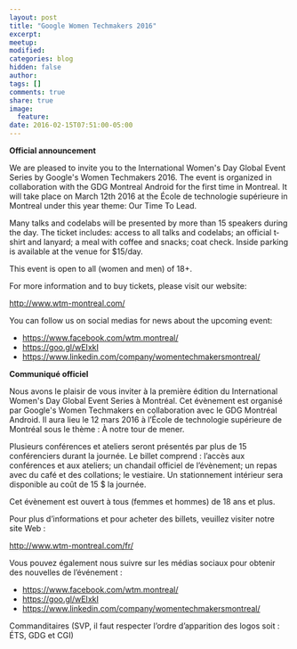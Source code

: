 ```yaml
---
layout: post
title: "Google Women Techmakers 2016"
excerpt:
meetup:
modified:
categories: blog
hidden: false
author:
tags: []
comments: true
share: true
image:
  feature:
date: 2016-02-15T07:51:00-05:00
---
```


__Official announcement__

We are pleased to invite you to the International Women's Day Global Event Series by Google's Women Techmakers 2016. The event is organized in collaboration with the GDG Montreal Android for the first time in Montreal. It will take place on March 12th 2016 at the École de technologie supérieure in Montreal under this year theme: Our Time To Lead.

Many talks and codelabs will be presented by more than 15 speakers during the day. The ticket includes: access to all talks and codelabs; an official t­shirt and lanyard; a meal with coffee and snacks; coat check. Inside parking is available at the venue for $15/day.

This event is open to all (women and men) of 18+.

For more information and to buy tickets, please visit our website:

http://www.wtm-montreal.com/

You can follow us on social medias for news about the upcoming event:

- https://www.facebook.com/wtm.montreal/
- https://goo.gl/wEIxkI
- https://www.linkedin.com/company/women­techmakers­montreal/

__Communiqué officiel__

Nous avons le plaisir de vous inviter à la première édition du International Women's Day Global Event Series à Montréal. Cet évènement est organisé par Google's Women Techmakers en collaboration avec le GDG Montréal Android. Il aura lieu le 12 mars 2016 à l’École de technologie supérieure de Montréal sous le thème : À notre tour de mener.

Plusieurs conférences et ateliers seront présentés par plus de 15 conférenciers durant la journée. Le billet comprend : l’accès aux conférences et aux ateliers; un chandail officiel de l’évènement; un repas avec du café et des collations; le vestiaire. Un stationnement intérieur sera disponible au coût de 15 $ la journée.

Cet évènement est ouvert à tous (femmes et hommes) de 18 ans et plus.

Pour plus d’informations et pour acheter des billets, veuillez visiter notre site Web :

http://www.wtm-montreal.com/fr/

Vous pouvez également nous suivre sur les médias sociaux pour obtenir des nouvelles de l’événement :

- https://www.facebook.com/wtm.montreal/
- https://goo.gl/wEIxkI
- https://www.linkedin.com/company/women­techmakers­montreal/

Commanditaires (SVP, il faut respecter l’ordre d’apparition des logos soit : ÉTS, GDG et CGI)
